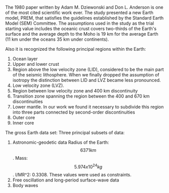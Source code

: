 The 1980 paper written by Adam M. Dziewonski and Don L. Anderson is one of the most cited scientific work ever. The study presented a new Earth model, PREM, that satisfies the guidelines established by the Standard Earth Model (SEM) Committee. The assumptions used in the study as the trial starting value includes the oceanic crust covers two-thirds of the Earth's surface and the average depth to the Moho is 19 km for the average Earth (11 km under the oceans 35 km under continents). 

Also it is recognized the following principal regions within the Earth:
1. Ocean layer
2. Upper and lower crust
3. Region above the low velocity zone (LID), considered to be the main part of the seismic lithosphere. When we finally dropped the assumption of isotropy the distinction between LID and LVZ became less pronounced.
4. Low velocity zone (LVZ).
5. Region between low velocity zone and 400 km discontinuity
6. Transition zone spanning the region between the 400 and 670 km discontinuities
7. Lower mantle. In our work we found it necessary to subdivide this region into three parts connected by second-order discontinuities
8. Outer core
9. Inner core

The gross Earth data set: Three principal subsets of data:
1. Astronomic-geodetic data
Radius of the Earth: $$6371 km$$. Mass: $$5.974x10^24 kg$$. I/MR^2: 0.3308. These values were used as constraints.
2. Free oscillation and long-period surface-wave data
3. Body waves
